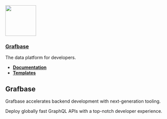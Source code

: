 <a href="https://grafbase.com">
  <img src="https://grafbase.com/images/other/grafbase-logo-circle.png" height="96">
  <h3>Grafbase</h3>
</a>

The data platform for developers.

* <a href="https://grafbase.com/docs"><strong>Documentation</strong></a>
* <strong>[Templates](templates)</strong>

## Grafbase

Grafbase accelerates backend development with next-generation tooling.

Deploy globally fast GraphQL APIs with a top-notch developer experience.
